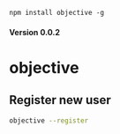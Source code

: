 `npm install objective -g`

#### Version 0.0.2

objective
=========

Register new user
-----------------

```bash
objective --register
```

